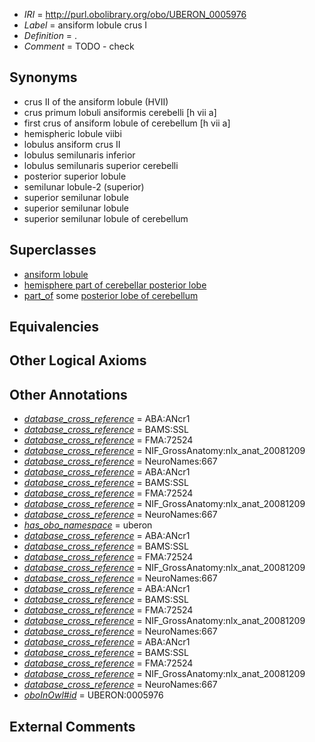  * *IRI* = http://purl.obolibrary.org/obo/UBERON_0005976
 * *Label* = ansiform lobule crus I
 * *Definition* = .
 * *Comment* = TODO - check

## Synonyms

 * crus II of the ansiform lobule (HVII)
 * crus primum lobuli ansiformis cerebelli [h vii a]
 * first crus of ansiform lobule of cerebellum [h vii a]
 * hemispheric lobule viibi
 * lobulus ansiform crus II
 * lobulus semilunaris inferior
 * lobulus semilunaris superior cerebelli
 * posterior superior lobule
 * semilunar lobule-2 (superior)
 * superior semilunar lobule
 * superior semilunar lobule 
 * superior semilunar lobule of cerebellum

## Superclasses

 * [ansiform lobule](../../UBERON/48/UBERON_0005348.md)
 * [hemisphere part of cerebellar posterior lobe](../../UBERON/48/UBERON_0014648.md)
 * [part_of](../../BFO/50/BFO_0000050.md) some [posterior lobe of cerebellum](../../UBERON/02/UBERON_0004002.md)

## Equivalencies


## Other Logical Axioms


## Other Annotations

 * *[database_cross_reference](../../ef/oboInOwl#hasDbXref.md)* = ABA:ANcr1
 * *[database_cross_reference](../../ef/oboInOwl#hasDbXref.md)* = BAMS:SSL
 * *[database_cross_reference](../../ef/oboInOwl#hasDbXref.md)* = FMA:72524
 * *[database_cross_reference](../../ef/oboInOwl#hasDbXref.md)* = NIF_GrossAnatomy:nlx_anat_20081209
 * *[database_cross_reference](../../ef/oboInOwl#hasDbXref.md)* = NeuroNames:667
 * *[database_cross_reference](../../ef/oboInOwl#hasDbXref.md)* = ABA:ANcr1
 * *[database_cross_reference](../../ef/oboInOwl#hasDbXref.md)* = BAMS:SSL
 * *[database_cross_reference](../../ef/oboInOwl#hasDbXref.md)* = FMA:72524
 * *[database_cross_reference](../../ef/oboInOwl#hasDbXref.md)* = NIF_GrossAnatomy:nlx_anat_20081209
 * *[database_cross_reference](../../ef/oboInOwl#hasDbXref.md)* = NeuroNames:667
 * *[has_obo_namespace](../../ce/oboInOwl#hasOBONamespace.md)* = uberon
 * *[database_cross_reference](../../ef/oboInOwl#hasDbXref.md)* = ABA:ANcr1
 * *[database_cross_reference](../../ef/oboInOwl#hasDbXref.md)* = BAMS:SSL
 * *[database_cross_reference](../../ef/oboInOwl#hasDbXref.md)* = FMA:72524
 * *[database_cross_reference](../../ef/oboInOwl#hasDbXref.md)* = NIF_GrossAnatomy:nlx_anat_20081209
 * *[database_cross_reference](../../ef/oboInOwl#hasDbXref.md)* = NeuroNames:667
 * *[database_cross_reference](../../ef/oboInOwl#hasDbXref.md)* = ABA:ANcr1
 * *[database_cross_reference](../../ef/oboInOwl#hasDbXref.md)* = BAMS:SSL
 * *[database_cross_reference](../../ef/oboInOwl#hasDbXref.md)* = FMA:72524
 * *[database_cross_reference](../../ef/oboInOwl#hasDbXref.md)* = NIF_GrossAnatomy:nlx_anat_20081209
 * *[database_cross_reference](../../ef/oboInOwl#hasDbXref.md)* = NeuroNames:667
 * *[database_cross_reference](../../ef/oboInOwl#hasDbXref.md)* = ABA:ANcr1
 * *[database_cross_reference](../../ef/oboInOwl#hasDbXref.md)* = BAMS:SSL
 * *[database_cross_reference](../../ef/oboInOwl#hasDbXref.md)* = FMA:72524
 * *[database_cross_reference](../../ef/oboInOwl#hasDbXref.md)* = NIF_GrossAnatomy:nlx_anat_20081209
 * *[database_cross_reference](../../ef/oboInOwl#hasDbXref.md)* = NeuroNames:667
 * *[oboInOwl#id](../../id/oboInOwl#id.md)* = UBERON:0005976

## External Comments

